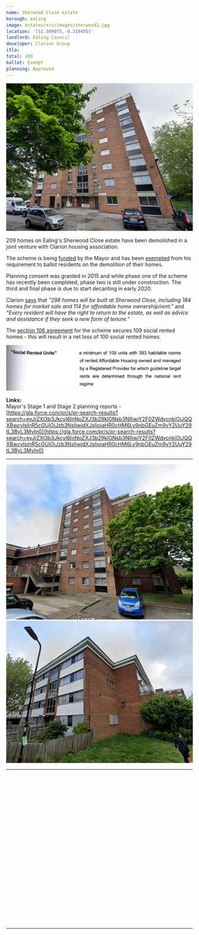 ```yaml
---
name: Sherwood Close estate 
borough: ealing
image: estates/src/images/sherwood1.jpg
location: '[51.509075,-0.319455]'
landlord: Ealing Council
developer: Clarion Group
itla:
total: 209
ballot: Exempt
planning: Approved
---
```

![Sherwood clse](../estates/src/images/sherwood1.jpg)

209 homes on Ealing's Sherwood Close estate have been demolished in a joint venture with Clarion housing association.

The scheme is being [funded](/approved/funding) by the Mayor and has been [exempted](/approved/ballotexemptions) from his requirement to ballot residents on the demolition of their homes.

Planning consent was granted in 2015 and while phase one of the scheme has recently been completed, phase two is still under construction. The third and final phase is due to start decanting in early 2020.

Clarion [says](http://www.clarionhg.com/development/regeneration/sherwood-close/) that _"298 homes will be built at Sherwood Close, including 184 homes for market sale and 114 for affordable home ownership/rent."_ and _"Every resident will have the right to return to the estate, as well as advice and assistance if they seek a new form of tenure."_

The [section 106 agreement](https://pam.ealing.gov.uk/online-applications/files/76D78493A9D9E7F9ACABB67832AC8A26/pdf/P_2014_6383-S106_LEGAL_AGREEMENT-2274839.pdf) for the scheme secures 109 social rented homes - this will result in a net loss of 100 social rented homes.

![Sherwood close](../estates/src/images/sherwoodsr.png)

__Links:__  
Mayor's Stage 1 and Stage 2 planning reports - [https://gla.force.com/pr/s/pr-search-results?search=eyJrZXl3b3JkcyI6InNoZXJ3b29kIGNsb3NlIiwiY2F0ZWdvcnkiOiJQQXBwcyIsInR5cGUiOiJzb3NsIiwidXJsIjoiaHR0cHM6Ly9nbGEuZm9yY2UuY29tL3ByL3MvIn0](https://gla.force.com/pr/s/pr-search-results?search=eyJrZXl3b3JkcyI6InNoZXJ3b29kIGNsb3NlIiwiY2F0ZWdvcnkiOiJQQXBwcyIsInR5cGUiOiJzb3NsIiwidXJsIjoiaHR0cHM6Ly9nbGEuZm9yY2UuY29tL3ByL3MvIn0)

---

![Sherwood Close estate](../estates/src/images/sherwood2.png)
![Sherwood Close estate](../estates/src/images/sherwood3.png) 

---

<!------------THE CODE BELOW RENDERS THE MAP - DO NOT EDIT! ---------------------------->

<div id="map" style="width: 100%; height: 400px;"></div>

<script>
  var map = L.map('map').setView({{ location }}, 13);
  L.tileLayer('https://tile.openstreetmap.org/{z}/{x}/{y}.png', {
  maxZoom: 19,
attribution: '&copy; <a href="http://www.openstreetmap.org/copyright">OpenStreetMap</a>'
}).addTo(map);
var circle = L.circle({{ location }}, {
    color: 'red',
    fillColor: '#f03',
    fillOpacity: 0.5,
    radius: 500
}).addTo(map);
</script>

---